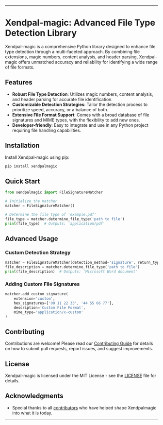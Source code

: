 
---

# Xendpal-magic: Advanced File Type Detection Library

Xendpal-magic is a comprehensive Python library designed to enhance file type detection through a multi-faceted approach. By combining file extensions, magic numbers, content analysis, and header parsing, Xendpal-magic offers unmatched accuracy and reliability for identifying a wide range of file formats.

## Features

- **Robust File Type Detection**: Utilizes magic numbers, content analysis, and header parsing for accurate file identification.
- **Customizable Detection Strategies**: Tailor the detection process to prioritize speed, accuracy, or a balance of both.
- **Extensive File Format Support**: Comes with a broad database of file signatures and MIME types, with the flexibility to add new ones.
- **Developer-friendly**: Easy to integrate and use in any Python project requiring file handling capabilities.

## Installation

Install Xendpal-magic using pip:

```bash
pip install xendpalmagic
```

## Quick Start

```python
from xendpalmagic import FileSignatureMatcher

# Initialize the matcher
matcher = FileSignatureMatcher()

# Determine the file type of 'example.pdf'
file_type = matcher.determine_file_type('path to file')
print(file_type)  # Outputs: 'application/pdf'
```

## Advanced Usage

### Custom Detection Strategy

```python
matcher = FileSignatureMatcher(detection_method='signature', return_type='description')
file_description = matcher.determine_file_type('path to file')
print(file_description)  # Outputs: 'Microsoft Word document'
```

### Adding Custom File Signatures

```python
matcher.add_custom_signature(
    extension='custom',
    hex_signatures=['00 11 22 33', '44 55 66 77'],
    description='Custom File Format',
    mime_type='application/x-custom'
)
```

## Contributing

Contributions are welcome! Please read our [Contributing Guide](CONTRIBUTING.md) for details on how to submit pull requests, report issues, and suggest improvements.

## License

Xendpal-magic is licensed under the MIT License - see the [LICENSE](LICENSE) file for details.

## Acknowledgments

- Special thanks to all [contributors](https://github.com/yourusername/xendpal-magic/contributors) who have helped shape Xendpalmagic into what it is today.

---

 